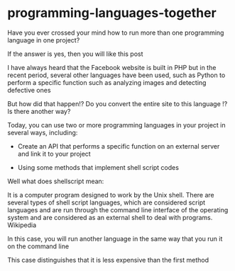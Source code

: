 # programming-languages-together
Have you ever crossed your mind how to run more than one programming language in one project?

 If the answer is yes, then you will like this post

 I have always heard that the Facebook website is built in PHP but in the recent period, several other languages ​​have been used, such as Python to perform a specific function such as analyzing images and detecting defective ones 

 But how did that happen!?  Do you convert the entire site to this language !?  Is there another way?

 Today, you can use two or more programming languages ​​in your project in several ways, including:

 * Create an API that performs a specific function on an external server and link it to your project 

 * Using some methods that implement shell script codes 

 Well what does shellscript mean:

 It is a computer program designed to work by the Unix shell. There are several types of shell script languages, which are considered script languages ​​and are run through the command line interface of the operating system and are considered as an external shell to deal with programs.  Wikipedia 

 In this case, you will run another language in the same way that you run it on the command line 

 This case distinguishes that it is less expensive than the first method 
